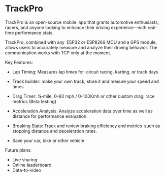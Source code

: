 # TrackPro

TrackPro is an open-source mobile app that grants automotive enthusiasts, racers, and anyone looking to enhance their driving experience—with real-time performance stats.

TrackPro, combined with any ESP32 or ESP8266 MCU and a GPS module, allows users to accurately measure and analyze their driving behavior.
The communication works with TCP only at the moment.



Key Features:
- Lap Timing: Measures lap times for circuit racing, karting, or track days.

- Track builder: make your own track, store it and mesure your speed and times
  
- Drag Timer: ¼-mile, 0-60 mph / 0-100Kmh or other custom drag race metrics (Beta testing)
  
- Acceleration Analysis: Analyze acceleration data over time as well as distance for performance evaluation.
  
- Breaking Stats: Track and review braking efficiency and metrics such as stopping distance and deceleration rates.

- Save your car, bike or other vehicle 

Future plans:
- Live sharing
- Online leaderboard
- Data-to-video
